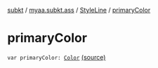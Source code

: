 [subkt](../../index.md) / [myaa.subkt.ass](../index.md) / [StyleLine](index.md) / [primaryColor](./primary-color.md)

# primaryColor

`var primaryColor: `[`Color`](https://docs.oracle.com/javase/9/docs/api/java/awt/Color.html) [(source)](https://github.com/Myaamori/SubKt/blob/master/src/main/kotlin/myaa/subkt/ass/parser.kt#L535)